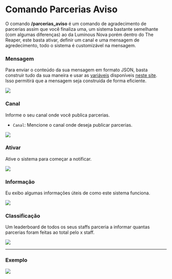 # Comando Parcerias Aviso

O comando **/parcerias_aviso** é um comando de agradecimento de parcerias assim que você finaliza uma, um sistema bastante semelhante (com algumas diferenças) ao da Luminous Nova porém dentro do The Reaper, este basta ativar, definir um canal e uma mensagem de agredecimento, todo o sistema é customizável na mensagem.

### Mensagem

Para enviar o conteúdo da sua mensagem em formato JSON, basta construir tudo da sua maneira e usar as [variáveis](https://the-reaper-docs.aventuraland.repl.co/#/owners/partners) disponíveis [neste site](https://glitchii.github.io/embedbuilder/). Isso permitirá que a mensagem seja construída de forma eficiente.

<img src="https://i.imgur.com/9ljPqdy.png">

### Canal

Informe o seu canal onde você publica parcerias.

- `Canal`: Mencione o canal onde deseja publicar parcerias.

<img src="https://i.imgur.com/Teo0Cw7.png">

### Ativar

Ative o sistema para começar a notificar.

<img src="https://i.imgur.com/v8tIe5l.png">

### Informação

Eu exibo algumas informações úteis de como este sistema funciona.

<img src="https://i.imgur.com/oeRaNJB.png">

### Classificação

Um leaderboard de todos os seus staffs parceria a informar quantas parcerias foram feitas ao total pelo x staff.

<img src="https://i.imgur.com/nEkOmjm.png">

---

### Exemplo

<img src="https://i.imgur.com/JMD1XYI.png">
